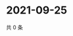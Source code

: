 # 2021-09-25

共 0 条

<!-- BEGIN WEIBO -->
<!-- 最后更新时间 Sat Sep 25 2021 11:14:00 GMT+0800 (China Standard Time) -->

<!-- END WEIBO -->
